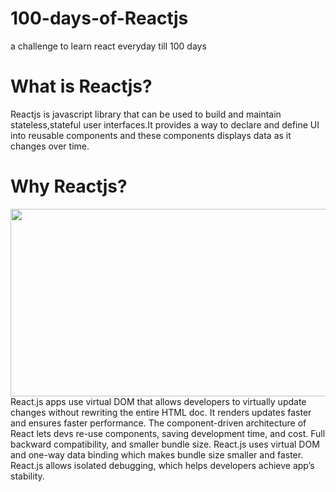 # 100-days-of-Reactjs
a challenge to learn react everyday till 100 days 
# What is Reactjs?
Reactjs is javascript library that can be used to build and maintain stateless,stateful user interfaces.It provides a way to declare and define UI into reusable components and these components displays data as it changes over time.

# Why Reactjs?
<img align='center' src="https://res.cloudinary.com/ankita1297/image/upload/v1608317966/why-6_fivqj9.jpg" width="630" height="300">
React.js apps use virtual DOM that allows developers to virtually update changes without rewriting the entire HTML doc. It renders updates faster and ensures faster performance.
The component-driven architecture of React lets devs re-use components, saving development time, and cost.
Full backward compatibility, and smaller bundle size.
React.js uses virtual DOM and one-way data binding  which makes bundle size smaller and faster.
 React.js allows isolated debugging, which helps developers achieve app’s stability. 
